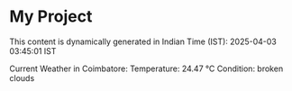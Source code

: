 # My Project

This content is dynamically generated in Indian Time (IST): 2025-04-03 03:45:01 IST


Current Weather in Coimbatore:
Temperature: 24.47 °C
Condition: broken clouds
